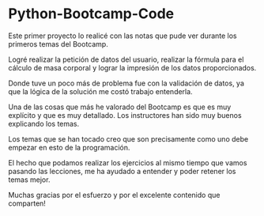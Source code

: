 # Python-Bootcamp-Code

Este primer proyecto lo realicé con las notas que pude ver durante los primeros temas del Bootcamp.

Logré realizar la petición de datos del usuario, realizar la fórmula para el cálculo de masa corporal y lograr la impresión de los datos proporcionados.

Donde tuve un poco más de problema fue con la validación de datos, ya que la lógica de la solución me costó trabajo entenderla.

Una de las cosas que más he valorado del Bootcamp es que es muy explícito y que es muy detallado. Los instructores han sido muy buenos explicando los temas.

Los temas que se han tocado creo que son precisamente como uno debe empezar en esto de la programación.

El hecho que podamos realizar los ejercicios al mismo tiempo que vamos pasando las lecciones, me ha ayudado a entender y poder retener los temas mejor.

Muchas gracias por el esfuerzo y por el excelente contenido que comparten!
